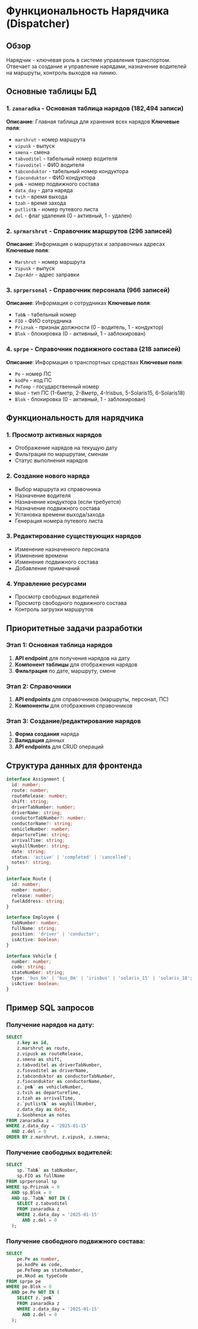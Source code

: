 # Функциональность Нарядчика (Dispatcher)

## Обзор
Нарядчик - ключевая роль в системе управления транспортом. Отвечает за создание и управление нарядами, назначение водителей на маршруты, контроль выходов на линию.

## Основные таблицы БД

### 1. `zanaradka` - Основная таблица нарядов (182,494 записи)
**Описание**: Главная таблица для хранения всех нарядов
**Ключевые поля**:
- `marshrut` - номер маршрута
- `vipusk` - выпуск
- `smena` - смена
- `tabvoditel` - табельный номер водителя
- `fiovoditel` - ФИО водителя
- `tabconduktor` - табельный номер кондуктора
- `fioconduktor` - ФИО кондуктора
- `pe№` - номер подвижного состава
- `data_day` - дата наряда
- `tvih` - время выхода
- `tzah` - время захода
- `putlist№` - номер путевого листа
- `del` - флаг удаления (0 - активный, 1 - удален)

### 2. `sprmarshrut` - Справочник маршрутов (296 записей)
**Описание**: Информация о маршрутах и заправочных адресах
**Ключевые поля**:
- `Marshrut` - номер маршрута
- `Vipusk` - выпуск
- `ZaprAdr` - адрес заправки

### 3. `sprpersonal` - Справочник персонала (966 записей)
**Описание**: Информация о сотрудниках
**Ключевые поля**:
- `Tab№` - табельный номер
- `FIO` - ФИО сотрудника
- `Priznak` - признак должности (0 - водитель, 1 - кондуктор)
- `Blok` - блокировка (0 - активный, 1 - заблокирован)

### 4. `sprpe` - Справочник подвижного состава (218 записей)
**Описание**: Информация о транспортных средствах
**Ключевые поля**:
- `Pe` - номер ПС
- `kodPe` - код ПС
- `PeTemp` - государственный номер
- `Nkod` - тип ПС (1-6метр, 2-8метр, 4-Irisbus, 5-Solaris15, 6-Solaris18)
- `Blok` - блокировка (0 - активный, 1 - заблокирован)

## Функциональность для нарядчика

### 1. Просмотр активных нарядов
- Отображение нарядов на текущую дату
- Фильтрация по маршрутам, сменам
- Статус выполнения нарядов

### 2. Создание нового наряда
- Выбор маршрута из справочника
- Назначение водителя
- Назначение кондуктора (если требуется)
- Назначение подвижного состава
- Установка времени выхода/захода
- Генерация номера путевого листа

### 3. Редактирование существующих нарядов
- Изменение назначенного персонала
- Изменение времени
- Изменение подвижного состава
- Добавление примечаний

### 4. Управление ресурсами
- Просмотр свободных водителей
- Просмотр свободного подвижного состава
- Контроль загрузки маршрутов

## Приоритетные задачи разработки

### Этап 1: Основная таблица нарядов
1. **API endpoint** для получения нарядов на дату
2. **Компонент таблицы** для отображения нарядов
3. **Фильтрация** по дате, маршруту, смене

### Этап 2: Справочники
1. **API endpoints** для справочников (маршруты, персонал, ПС)
2. **Компоненты** для отображения справочников

### Этап 3: Создание/редактирование нарядов
1. **Форма создания** наряда
2. **Валидация** данных
3. **API endpoints** для CRUD операций

## Структура данных для фронтенда

```typescript
interface Assignment {
  id: number;
  route: number;
  routeRelease: number;
  shift: string;
  driverTabNumber: number;
  driverName: string;
  conductorTabNumber?: number;
  conductorName?: string;
  vehicleNumber: number;
  departureTime: string;
  arrivalTime: string;
  waybillNumber: string;
  date: string;
  status: 'active' | 'completed' | 'cancelled';
  notes?: string;
}

interface Route {
  id: number;
  number: number;
  release: number;
  fuelAddress: string;
}

interface Employee {
  tabNumber: number;
  fullName: string;
  position: 'driver' | 'conductor';
  isActive: boolean;
}

interface Vehicle {
  number: number;
  code: string;
  stateNumber: string;
  type: 'bus_6m' | 'bus_8m' | 'irisbus' | 'solaris_15' | 'solaris_18';
  isActive: boolean;
}
```

## Пример SQL запросов

### Получение нарядов на дату:
```sql
SELECT 
    z.key as id,
    z.marshrut as route,
    z.vipusk as routeRelease,
    z.smena as shift,
    z.tabvoditel as driverTabNumber,
    z.fiovoditel as driverName,
    z.tabconduktor as conductorTabNumber,
    z.fioconduktor as conductorName,
    z.`pe№` as vehicleNumber,
    z.tvih as departureTime,
    z.tzah as arrivalTime,
    z.`putlist№` as waybillNumber,
    z.data_day as date,
    z.Soobhenie as notes
FROM zanaradka z
WHERE z.data_day = '2025-01-15' 
  AND z.del = 0
ORDER BY z.marshrut, z.vipusk, z.smena;
```

### Получение свободных водителей:
```sql
SELECT 
    sp.`Tab№` as tabNumber,
    sp.FIO as fullName
FROM sprpersonal sp
WHERE sp.Priznak = 0 
  AND sp.Blok = 0
  AND sp.`Tab№` NOT IN (
    SELECT z.tabvoditel 
    FROM zanaradka z 
    WHERE z.data_day = '2025-01-15' 
      AND z.del = 0
  );
```

### Получение свободного подвижного состава:
```sql
SELECT 
    pe.Pe as number,
    pe.kodPe as code,
    pe.PeTemp as stateNumber,
    pe.Nkod as typeCode
FROM sprpe pe
WHERE pe.Blok = 0
  AND pe.Pe NOT IN (
    SELECT z.`pe№` 
    FROM zanaradka z 
    WHERE z.data_day = '2025-01-15' 
      AND z.del = 0
  );
``` 
